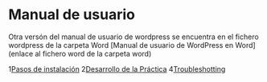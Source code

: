# Manual de usuario

Otra versón del manual de usuario de wordpress se encuentra en el fichero wordpress de la carpeta Word
[Manual de usuario de WordPress en Word](enlace al fichero word de la carpeta word)

1[Pasos de instalación](Instalacion.md)
2[Desarrollo de la Práctica](Desarrollo.md)
4[Troubleshotting]()
